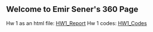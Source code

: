 ## Welcome to Emir Sener's 360 Page

Hw 1 as an html file: [HW1_Report](360Hw1.html)
Hw 1 codes: [HW1_Codes](360Hw1Code.r)